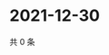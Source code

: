 # 2021-12-30

共 0 条

<!-- BEGIN WEIBO -->
<!-- 最后更新时间 Thu Dec 30 2021 03:00:50 GMT+0800 (China Standard Time) -->

<!-- END WEIBO -->
